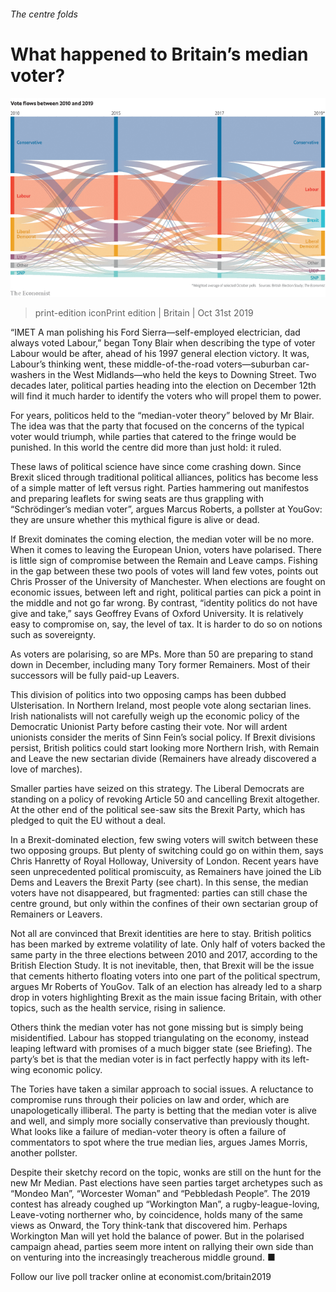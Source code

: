 ###### The centre folds

# What happened to Britain’s median voter? 

![image](images/20191102_brc991.png) 

> print-edition iconPrint edition | Britain | Oct 31st 2019 

“IMET A man polishing his Ford Sierra—self-employed electrician, dad always voted Labour,” began Tony Blair when describing the type of voter Labour would be after, ahead of his 1997 general election victory. It was, Labour’s thinking went, these middle-of-the-road voters—suburban car-washers in the West Midlands—who held the keys to Downing Street. Two decades later, political parties heading into the election on December 12th will find it much harder to identify the voters who will propel them to power. 

For years, politicos held to the “median-voter theory” beloved by Mr Blair. The idea was that the party that focused on the concerns of the typical voter would triumph, while parties that catered to the fringe would be punished. In this world the centre did more than just hold: it ruled. 

These laws of political science have since come crashing down. Since Brexit sliced through traditional political alliances, politics has become less of a simple matter of left versus right. Parties hammering out manifestos and preparing leaflets for swing seats are thus grappling with “Schrödinger’s median voter”, argues Marcus Roberts, a pollster at YouGov: they are unsure whether this mythical figure is alive or dead. 

If Brexit dominates the coming election, the median voter will be no more. When it comes to leaving the European Union, voters have polarised. There is little sign of compromise between the Remain and Leave camps. Fishing in the gap between these two pools of votes will land few votes, points out Chris Prosser of the University of Manchester. When elections are fought on economic issues, between left and right, political parties can pick a point in the middle and not go far wrong. By contrast, “identity politics do not have give and take,” says Geoffrey Evans of Oxford University. It is relatively easy to compromise on, say, the level of tax. It is harder to do so on notions such as sovereignty. 

As voters are polarising, so are MPs. More than 50 are preparing to stand down in December, including many Tory former Remainers. Most of their successors will be fully paid-up Leavers. 

This division of politics into two opposing camps has been dubbed Ulsterisation. In Northern Ireland, most people vote along sectarian lines. Irish nationalists will not carefully weigh up the economic policy of the Democratic Unionist Party before casting their vote. Nor will ardent unionists consider the merits of Sinn Fein’s social policy. If Brexit divisions persist, British politics could start looking more Northern Irish, with Remain and Leave the new sectarian divide (Remainers have already discovered a love of marches). 

Smaller parties have seized on this strategy. The Liberal Democrats are standing on a policy of revoking Article 50 and cancelling Brexit altogether. At the other end of the political see-saw sits the Brexit Party, which has pledged to quit the EU without a deal. 

In a Brexit-dominated election, few swing voters will switch between these two opposing groups. But plenty of switching could go on within them, says Chris Hanretty of Royal Holloway, University of London. Recent years have seen unprecedented political promiscuity, as Remainers have joined the Lib Dems and Leavers the Brexit Party (see chart). In this sense, the median voters have not disappeared, but fragmented: parties can still chase the centre ground, but only within the confines of their own sectarian group of Remainers or Leavers. 

Not all are convinced that Brexit identities are here to stay. British politics has been marked by extreme volatility of late. Only half of voters backed the same party in the three elections between 2010 and 2017, according to the British Election Study. It is not inevitable, then, that Brexit will be the issue that cements hitherto floating voters into one part of the political spectrum, argues Mr Roberts of YouGov. Talk of an election has already led to a sharp drop in voters highlighting Brexit as the main issue facing Britain, with other topics, such as the health service, rising in salience. 

Others think the median voter has not gone missing but is simply being misidentified. Labour has stopped triangulating on the economy, instead leaping leftward with promises of a much bigger state (see Briefing). The party’s bet is that the median voter is in fact perfectly happy with its left-wing economic policy. 

The Tories have taken a similar approach to social issues. A reluctance to compromise runs through their policies on law and order, which are unapologetically illiberal. The party is betting that the median voter is alive and well, and simply more socially conservative than previously thought. What looks like a failure of median-voter theory is often a failure of commentators to spot where the true median lies, argues James Morris, another pollster. 

Despite their sketchy record on the topic, wonks are still on the hunt for the new Mr Median. Past elections have seen parties target archetypes such as “Mondeo Man”, “Worcester Woman” and “Pebbledash People”. The 2019 contest has already coughed up “Workington Man”, a rugby-league-loving, Leave-voting northerner who, by coincidence, holds many of the same views as Onward, the Tory think-tank that discovered him. Perhaps Workington Man will yet hold the balance of power. But in the polarised campaign ahead, parties seem more intent on rallying their own side than on venturing into the increasingly treacherous middle ground. ■ 

Follow our live poll tracker online at economist.com/britain2019 

